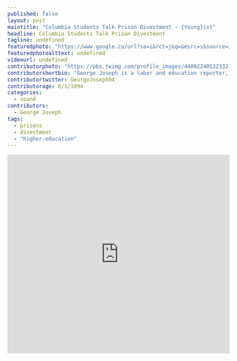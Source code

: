 ```yaml
---
published: false
layout: post
maintitle: "Columbia Students Talk Prison Divestment - {Young}ist"
headline: Columbia Students Talk Prison Divestment
tagline: undefined
featuredphoto: "https://www.google.ca/url?sa=i&rct=j&q=&esrc=s&source=images&cd=&docid=lh-X39noW4CCqM&tbnid=NCgxkuyGsw5bMM:&ved=0CAUQjRw&url=http%3A%2F%2Fwww.facebook.com%2Fcolumbiaprisondivest&ei=2YVOU7ntH4Wi2gXM14H4CA&bvm=bv.64764171,d.b2I&psig=AFQjCNFUaRMho2U05fB8f-wDnPvQ-4Z6qA&ust=1397741398956890"
featuredphotoalttext: undefined
videourl: undefined
contributorphoto: "https://pbs.twimg.com/profile_images/440022405323321344/RotDF4PL.jpeg"
contributorshortbio: "George Joseph is a labor and education reporter, who looks to The Wire and Toblerones for daily inspiration."
contributortwitter: GeorgeJoseph94
contributorage: 6/1/1994
categories: 
  - sound
contributors: 
  - George Joseph
tags: 
  - prisons
  - divestment
  - "higher-education"
---
```


<iframe width="100%" height="450" scrolling="no" frameborder="no" src="https://w.soundcloud.com/player/?url=https%3A//api.soundcloud.com/tracks/143890750&amp;auto_play=false&amp;hide_related=false&amp;visual=true"></iframe>